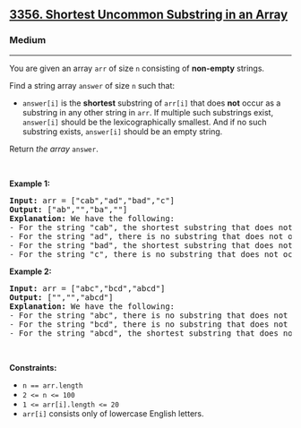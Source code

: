 <h2><a href="https://leetcode.com/problems/shortest-uncommon-substring-in-an-array">3356. Shortest Uncommon Substring in an Array</a></h2><h3>Medium</h3><hr><p>You are given an array <code>arr</code> of size <code>n</code> consisting of <strong>non-empty</strong> strings.</p>

<p>Find a string array <code>answer</code> of size <code>n</code> such that:</p>

<ul>
	<li><code>answer[i]</code> is the <strong>shortest</strong> <span data-keyword="substring">substring</span> of <code>arr[i]</code> that does <strong>not</strong> occur as a substring in any other string in <code>arr</code>. If multiple such substrings exist, <code>answer[i]</code> should be the <span data-keyword="lexicographically-smaller-string">lexicographically smallest</span>. And if no such substring exists, <code>answer[i]</code> should be an empty string.</li>
</ul>

<p>Return <em>the array </em><code>answer</code>.</p>

<p>&nbsp;</p>
<p><strong class="example">Example 1:</strong></p>

<pre>
<strong>Input:</strong> arr = [&quot;cab&quot;,&quot;ad&quot;,&quot;bad&quot;,&quot;c&quot;]
<strong>Output:</strong> [&quot;ab&quot;,&quot;&quot;,&quot;ba&quot;,&quot;&quot;]
<strong>Explanation:</strong> We have the following:
- For the string &quot;cab&quot;, the shortest substring that does not occur in any other string is either &quot;ca&quot; or &quot;ab&quot;, we choose the lexicographically smaller substring, which is &quot;ab&quot;.
- For the string &quot;ad&quot;, there is no substring that does not occur in any other string.
- For the string &quot;bad&quot;, the shortest substring that does not occur in any other string is &quot;ba&quot;.
- For the string &quot;c&quot;, there is no substring that does not occur in any other string.
</pre>

<p><strong class="example">Example 2:</strong></p>

<pre>
<strong>Input:</strong> arr = [&quot;abc&quot;,&quot;bcd&quot;,&quot;abcd&quot;]
<strong>Output:</strong> [&quot;&quot;,&quot;&quot;,&quot;abcd&quot;]
<strong>Explanation:</strong> We have the following:
- For the string &quot;abc&quot;, there is no substring that does not occur in any other string.
- For the string &quot;bcd&quot;, there is no substring that does not occur in any other string.
- For the string &quot;abcd&quot;, the shortest substring that does not occur in any other string is &quot;abcd&quot;.
</pre>

<p>&nbsp;</p>
<p><strong>Constraints:</strong></p>

<ul>
	<li><code>n == arr.length</code></li>
	<li><code>2 &lt;= n &lt;= 100</code></li>
	<li><code>1 &lt;= arr[i].length &lt;= 20</code></li>
	<li><code>arr[i]</code> consists only of lowercase English letters.</li>
</ul>
